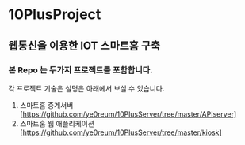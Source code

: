 # 10PlusProject

## 웹통신을 이용한 IOT 스마트홈 구축

### 본 Repo 는 두가지 프로젝트를 포함합니다.

각 프로젝트 기술은 설명은 아래에서 보실 수 있습니다.

1. 스마트홈 중계서버
   [https://github.com/ye0reum/10PlusServer/tree/master/APIserver]
2. 스마트홈 웹 애플리케이션
   [https://github.com/ye0reum/10PlusServer/tree/master/kiosk]
